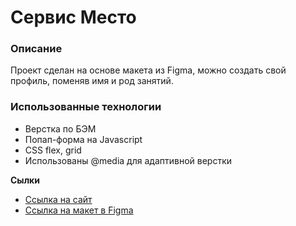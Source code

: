 # Сервис Место

### Описание
Проект сделан на основе макета из Figma, можно создать свой профиль, поменяв имя и род занятий. 

### Использованные технологии

* Верстка по БЭМ
* Попап-форма на Javascript 
* CSS flex, grid
* Использованы @media для адаптивной верстки

**Сылки**

* [Ссылка на сайт](https://www.figma.com/file/2cn9N9jSkmxD84oJik7xL7/JavaScript.-Sprint-4?node-id=0%3A1)
* [Ссылка на макет в Figma](https://www.figma.com/file/2cn9N9jSkmxD84oJik7xL7/JavaScript.-Sprint-4?node-id=0%3A1)



